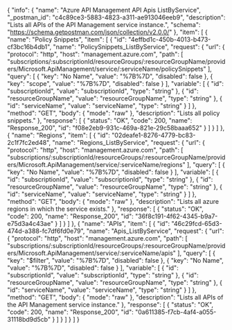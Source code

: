 {
  "info": {
    "name": "Azure API Management API Apis ListByService",
    "_postman_id": "c4c89ce3-5883-4823-a311-ae913046eeb9",
    "description": "Lists all APIs of the API Management service instance.",
    "schema": "https://schema.getpostman.com/json/collection/v2.0.0/"
  },
  "item": [
    {
      "name": "Policy Snippets",
      "item": [
        {
          "id": "4effbd1c-450b-4013-b473-cf3bc16b4db1",
          "name": "PolicySnippets_ListByService",
          "request": {
            "url": {
              "protocol": "http",
              "host": "management.azure.com",
              "path": [
                "subscriptions/:subscriptionId/resourceGroups/:resourceGroupName/providers/Microsoft.ApiManagement/service/:serviceName/policySnippets"
              ],
              "query": [
                {
                  "key": "No Name",
                  "value": "%7B%7D",
                  "disabled": false
                },
                {
                  "key": "scope",
                  "value": "%7B%7D",
                  "disabled": false
                }
              ],
              "variable": [
                {
                  "id": "subscriptionId",
                  "value": "subscriptionId",
                  "type": "string"
                },
                {
                  "id": "resourceGroupName",
                  "value": "resourceGroupName",
                  "type": "string"
                },
                {
                  "id": "serviceName",
                  "value": "serviceName",
                  "type": "string"
                }
              ]
            },
            "method": "GET",
            "body": {
              "mode": "raw"
            },
            "description": "Lists all policy snippets."
          },
          "response": [
            {
              "status": "OK",
              "code": 200,
              "name": "Response_200",
              "id": "f08e2eb9-931c-469a-821e-29c58baaa652"
            }
          ]
        }
      ]
    },
    {
      "name": "Regions",
      "item": [
        {
          "id": "02deafe1-8276-4779-bc83-2c1f7fc2ed48",
          "name": "Regions_ListByService",
          "request": {
            "url": {
              "protocol": "http",
              "host": "management.azure.com",
              "path": [
                "subscriptions/:subscriptionId/resourceGroups/:resourceGroupName/providers/Microsoft.ApiManagement/service/:serviceName/regions"
              ],
              "query": [
                {
                  "key": "No Name",
                  "value": "%7B%7D",
                  "disabled": false
                }
              ],
              "variable": [
                {
                  "id": "subscriptionId",
                  "value": "subscriptionId",
                  "type": "string"
                },
                {
                  "id": "resourceGroupName",
                  "value": "resourceGroupName",
                  "type": "string"
                },
                {
                  "id": "serviceName",
                  "value": "serviceName",
                  "type": "string"
                }
              ]
            },
            "method": "GET",
            "body": {
              "mode": "raw"
            },
            "description": "Lists all azure regions in which the service exists."
          },
          "response": [
            {
              "status": "OK",
              "code": 200,
              "name": "Response_200",
              "id": "36f8c191-4f62-4345-b9a7-e75d3a4c43ae"
            }
          ]
        }
      ]
    },
    {
      "name": "APIs",
      "item": [
        {
          "id": "46c29fcd-65d3-474d-a388-fc7df6fd0e79",
          "name": "Apis_ListByService",
          "request": {
            "url": {
              "protocol": "http",
              "host": "management.azure.com",
              "path": [
                "subscriptions/:subscriptionId/resourceGroups/:resourceGroupName/providers/Microsoft.ApiManagement/service/:serviceName/apis"
              ],
              "query": [
                {
                  "key": "$filter",
                  "value": "%7B%7D",
                  "disabled": false
                },
                {
                  "key": "No Name",
                  "value": "%7B%7D",
                  "disabled": false
                }
              ],
              "variable": [
                {
                  "id": "subscriptionId",
                  "value": "subscriptionId",
                  "type": "string"
                },
                {
                  "id": "resourceGroupName",
                  "value": "resourceGroupName",
                  "type": "string"
                },
                {
                  "id": "serviceName",
                  "value": "serviceName",
                  "type": "string"
                }
              ]
            },
            "method": "GET",
            "body": {
              "mode": "raw"
            },
            "description": "Lists all APIs of the API Management service instance."
          },
          "response": [
            {
              "status": "OK",
              "code": 200,
              "name": "Response_200",
              "id": "0a611385-f7cb-4af4-a055-31118bd9d5cb"
            }
          ]
        }
      ]
    }
  ]
}
